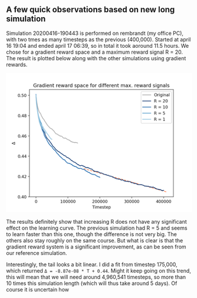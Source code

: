 ## A few quick observations based on new long simulation

Simulation 20200416-190443 is performed on rembrandt (my office PC), with two tmes as many timesteps as the previous (400,000). Started at april 16 19:04 and ended april 17 06:39, so in total it took aoround 11.5 hours. We chose for a gradient reward space and a maximum reward signal R = 20. The result is plotted below along with the other simulations using gradient rewards.

![Gradient rewards](Delta_grad.png)

The results definitely show that increasing R does not have any significant effect on the learning curve. The previous simulation had R = 5 and seems to learn faster than this one, though the difference is not very big. The others also stay roughly on the same course. But what is clear is that the gradient reward system is a significant improvement, as can be seen from our reference simulation.

Interestingly, the tail looks a bit linear. I did a fit from timestep 175,000, which returned `Δ = -8.87e-08 * T + 0.44`. Might it keep going on this trend, this will mean that we will need around 4,960,541 timesteps, so more than 10 times this simulation length (which will thus take around 5 days). Of course it is uncertain how 
